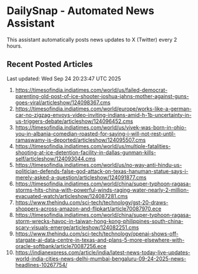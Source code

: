 # DailySnap - Automated News Assistant

This assistant automatically posts news updates to X (Twitter) every 2 hours.

## Recent Posted Articles

Last updated: Wed Sep 24 20:23:47 UTC 2025

1. https://timesofindia.indiatimes.com/world/us/failed-democrat-parenting-old-post-of-ice-shooter-joshua-jahns-mother-against-guns-goes-viral/articleshow/124098367.cms
2. https://timesofindia.indiatimes.com/world/europe/works-like-a-german-car-no-zigzag-envoys-video-inviting-indians-amid-h-1b-uncertainty-in-us-triggers-debate/articleshow/124096452.cms
3. https://timesofindia.indiatimes.com/world/us/vivek-was-born-in-ohio-you-in-albania-comedian-roasted-for-saying-i-will-not-rest-until-ramaswamy-is-deported/articleshow/124095507.cms
4. https://timesofindia.indiatimes.com/world/us/multiple-fatalities-shooting-at-ice-detention-facility-in-dallas-gunman-kills-self/articleshow/124093044.cms
5. https://timesofindia.indiatimes.com/world/us/no-way-anti-hindu-us-politician-defends-false-god-attack-on-texas-hanuman-statue-says-i-merely-asked-a-question/articleshow/124091877.cms
6. https://timesofindia.indiatimes.com/world/china/super-typhoon-ragasa-storms-hits-china-with-powerful-winds-raging-water-nearly-2-million-evacuated-watch/articleshow/124087281.cms
7. https://www.thehindu.com/sci-tech/technology/gst-20-draws-shoppers-across-amazon-and-flipkart/article70087970.ece
8. https://timesofindia.indiatimes.com/world/china/super-typhoon-ragasa-storm-wrecks-havoc-in-taiwan-hong-kong-philippines-south-china-scary-visuals-emerge/articleshow/124082251.cms
9. https://www.thehindu.com/sci-tech/technology/openai-shows-off-stargate-ai-data-centre-in-texas-and-plans-5-more-elsewhere-with-oracle-softbank/article70087256.ece
10. https://indianexpress.com/article/india/latest-news-today-live-updates-world-india-cities-news-delhi-mumbai-bengaluru-09-24-2025-news-headlines-10267754/
